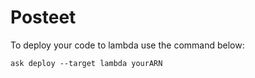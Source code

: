 # Posteet

To deploy your code to lambda use the command below: 
```
ask deploy --target lambda yourARN
```
